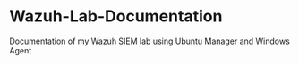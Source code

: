 # Wazuh-Lab-Documentation
Documentation of my Wazuh SIEM lab using Ubuntu Manager and Windows Agent
